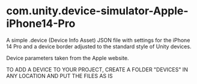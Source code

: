 # com.unity.device-simulator-Apple-iPhone14-Pro
A simple .device (Device Info Asset) JSON file with settings for the iPhone 14 Pro and a device border adjusted to the standard style of Unity devices. 

Device parameters taken from the Apple website.

TO ADD A DEVICE TO YOUR PROJECT, CREATE A FOLDER "DEVICES" IN ANY LOCATION AND PUT THE FILES AS IS
